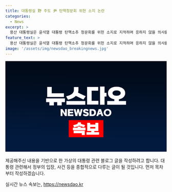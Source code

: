 ```yaml
---
title: 대통령실 野 주도 尹 탄핵청문회 위헌 소지 논란
categories:
  - News
excerpt: >
  용산 대통령실은 윤석열 대통령 탄핵소추 청문회를 위헌 소지로 지적하며 응하지 않을 의사를 밝혔다. 유튜버 3명의 전당대회 난동으로 인한 수사 의뢰, 김정식 후보의 지지 호소, 서초 아파트에서의 투신 사건, 그리고 공무원 취업 준비 청년층의 감소 현황에 관한 내용이 포함되어 있다.
feature_text: >
  용산 대통령실은 윤석열 대통령 탄핵소추 청문회를 위헌 소지로 지적하며 응하지 않을 의사를 밝혔다. 유튜버 3명의 전당대회 난동으로 인한 수사 의뢰, 김정식 후보의 지지 호소, 서초 아파트에서의 투신 사건, 그리고 공무원 취업 준비 청년층의 감소 현황에 관한 내용이 포함되어 있다.
image: '/assets/img/newsdao_breakingnews.jpg'
---
```


<p><img src="/assets/img/newsdao_breakingnews.jpg" alt="ranknews 속보" /></p>

<p>제공해주신 내용을 기반으로 한 가상의 대통령 관련 블로그 글을 작성하려고 합니다. 대통령 관련해서 정부의 입장, 사건 등을 종합적으로 다루는 글이 될 것입니다. 먼저 목차부터 작성하겠습니다.</p>
실시간 뉴스 속보는, <a href="https://newsdao.kr" rel="dofollow">https://newsdao.kr</a>


